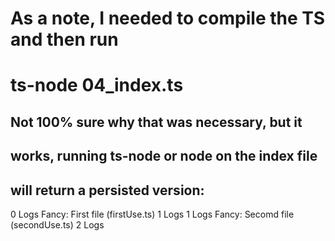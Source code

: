 # As a note, I needed to compile the TS and then run

# ts-node 04_index.ts

## Not 100% sure why that was necessary, but it

## works, running ts-node or node on the index file

## will return a persisted version:

0 Logs
Fancy: First file (firstUse.ts)
1 Logs
1 Logs
Fancy: Secomd file (secondUse.ts)
2 Logs
